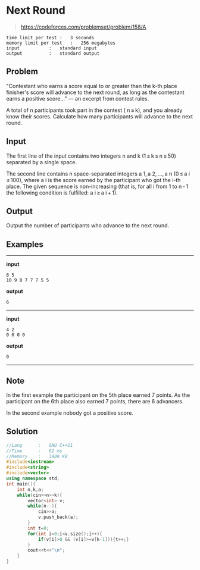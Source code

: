 # Next Round
> https://codeforces.com/problemset/problem/158/A
```
time limit per test	:	3 seconds
memory limit per test	:	256 megabytes
input			:	standard input
output			:	standard output
```
## Problem
"Contestant who earns a score equal to or greater than the k-th place finisher's score will advance to the next round, as long as the contestant earns a positive score..." — an excerpt from contest rules.

A total of n participants took part in the contest ( n ≥ k), and you already know their scores. Calculate how many participants will advance to the next round.

## Input
The first line of the input contains two integers n and k (1 ≤ k ≤ n ≤ 50) separated by a single space.

The second line contains n space-separated integers a 1, a 2, ..., a n (0 ≤ a i ≤ 100), where a i is the score earned by the participant who got the i-th place. The given sequence is non-increasing (that is, for all i from 1 to n - 1 the following condition is fulfilled: a i ≥ a i + 1).

## Output
Output the number of participants who advance to the next round.
## Examples
---
**input**
```
8 5
10 9 8 7 7 7 5 5
```
**output**
```
6
```
---
**input**
```
4 2
0 0 0 0
```
**output**
```
0
```
---
## Note
In the first example the participant on the 5th place earned 7 points. As the participant on the 6th place also earned 7 points, there are 6 advancers.

In the second example nobody got a positive score.
## Solution
```c++
//Lang		:	GNU C++11
//Time		:	62 ms
//Memory	:	3800 KB
#include<iostream>
#include<string>
#include<vector>
using namespace std;
int main(){
	int n,k,a;
	while(cin>>n>>k){
		vector<int> v;
		while(n--){
			cin>>a;
			v.push_back(a);
		}
		int t=0;
		for(int i=0;i<v.size();i++){
			if(v[i]>0 && (v[i]>=v[k-1])){t++;}
		}
		cout<<t<<"\n";
	}
}
```

